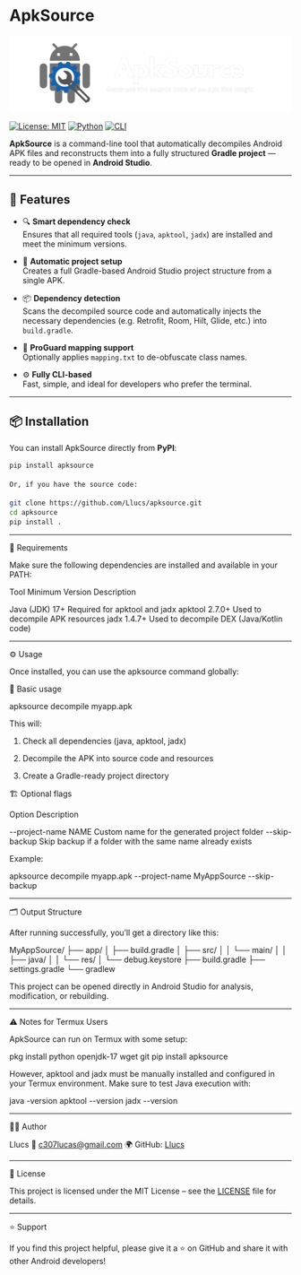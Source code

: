 # ApkSource

![Apksource Banner](https://github.com/Llucs/apksource/blob/main/banner.png)

[![License: MIT](https://img.shields.io/badge/License-MIT-yellow.svg)](https://opensource.org/licenses/MIT)
[![Python](https://img.shields.io/badge/Python-3.8%2B-blue.svg)](https://www.python.org/downloads/)
[![CLI](https://img.shields.io/badge/CLI-Professional-brightgreen.svg)]()

**ApkSource** is a command-line tool that automatically decompiles Android APK files and reconstructs them into a fully structured **Gradle project** — ready to be opened in **Android Studio**.

---

## 🚀 Features

- 🔍 **Smart dependency check**  
  Ensures that all required tools (`java`, `apktool`, `jadx`) are installed and meet the minimum versions.

- 🧠 **Automatic project setup**  
  Creates a full Gradle-based Android Studio project structure from a single APK.

- 📦 **Dependency detection**  
  Scans the decompiled source code and automatically injects the necessary dependencies (e.g. Retrofit, Room, Hilt, Glide, etc.) into `build.gradle`.

- 🧾 **ProGuard mapping support**  
  Optionally applies `mapping.txt` to de-obfuscate class names.

- ⚙️ **Fully CLI-based**  
  Fast, simple, and ideal for developers who prefer the terminal.

---

## 📦 Installation

You can install ApkSource directly from **PyPI**:

```bash
pip install apksource

Or, if you have the source code:

git clone https://github.com/Llucs/apksource.git
cd apksource
pip install .
```

---

🧰 Requirements

Make sure the following dependencies are installed and available in your PATH:

Tool	Minimum Version	Description

Java (JDK)	17+	Required for apktool and jadx
apktool	2.7.0+	Used to decompile APK resources
jadx	1.4.7+	Used to decompile DEX (Java/Kotlin code)



---

⚙️ Usage

Once installed, you can use the apksource command globally:

🧩 Basic usage

apksource decompile myapp.apk

This will:

1. Check all dependencies (java, apktool, jadx)


2. Decompile the APK into source code and resources


3. Create a Gradle-ready project directory



🏗️ Optional flags

Option	Description

--project-name NAME	Custom name for the generated project folder
--skip-backup	Skip backup if a folder with the same name already exists


Example:

apksource decompile myapp.apk --project-name MyAppSource --skip-backup


---

🗂️ Output Structure

After running successfully, you’ll get a directory like this:

MyAppSource/
├── app/
│   ├── build.gradle
│   ├── src/
│   │   └── main/
│   │       ├── java/
│   │       └── res/
│   └── debug.keystore
├── build.gradle
├── settings.gradle
└── gradlew

This project can be opened directly in Android Studio for analysis, modification, or rebuilding.


---

⚠️ Notes for Termux Users

ApkSource can run on Termux with some setup:

pkg install python openjdk-17 wget git
pip install apksource

However, apktool and jadx must be manually installed and configured in your Termux environment.
Make sure to test Java execution with:

java -version
apktool --version
jadx --version


---

🧑‍💻 Author

Llucs
📧 c307lucas@gmail.com
🌍 GitHub: [Llucs](https://github.com/Llucs/)


---

📜 License

This project is licensed under the MIT License – see the [LICENSE](https://github.com/Llucs/apksource/blob/main/LICENSE) file for details.


---

⭐ Support

If you find this project helpful, please give it a ⭐ on GitHub and share it with other Android developers!